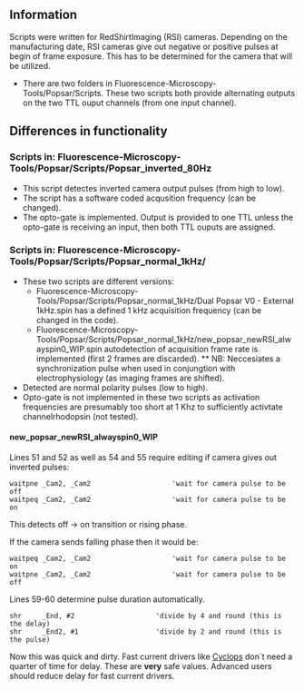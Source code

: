 ## Information

Scripts were written for RedShirtImaging (RSI) cameras. Depending on the manufacturing date, RSI cameras give out negative or positive pulses at begin of frame exposure. This has to be determined for the camera that will be utilized. 

* There are two folders in Fluorescence-Microscopy-Tools/Popsar/Scripts. These two scripts both provide alternating outputs on the two TTL ouput channels (from one input channel).

## Differences in functionality

### Scripts in: Fluorescence-Microscopy-Tools/Popsar/Scripts/Popsar_inverted_80Hz
* This script detectes inverted camera output pulses (from high to low).
* The script has a software coded acqusition frequency (can be changed).
* The opto-gate is implemented. Output is provided to one TTL unless the opto-gate is receiving an input, then both TTL ouputs are assigned.


### Scripts in: Fluorescence-Microscopy-Tools/Popsar/Scripts/Popsar_normal_1kHz/ 
* These two scripts are different versions:
  * Fluorescence-Microscopy-Tools/Popsar/Scripts/Popsar_normal_1kHz/Dual Popsar V0 - External 1kHz.spin has a defined 1 kHz acquisition frequency (can be changed in the code).
  * Fluorescence-Microscopy-Tools/Popsar/Scripts/Popsar_normal_1kHz/new_popsar_newRSI_alwayspin0_WIP.spin autodetection of acquisition frame rate is implemented (first 2 frames are discarded).
** NB: Neccesiates a synchronization pulse when used in conjungtion with electrophysiology (as imaging frames are shifted).
* Detected are normal polarity pulses (low to high).
* Opto-gate is not implemented in these two scripts as activation frequencies are presumably too short at 1 Khz to sufficiently activtate channelrhodopsin (not tested).


#### new_popsar_newRSI_alwayspin0_WIP

Lines 51 and 52 as well as 54 and 55 require editing if camera gives out inverted pulses:
```
waitpne _Cam2, _Cam2                    'wait for camera pulse to be off
waitpeq _Cam2, _Cam2                    'wait for camera pulse to be on 
```
This detects off -> on transition or rising phase.
 
If the camera sends falling phase then it would be:
 ```
waitpeq _Cam2, _Cam2                    'wait for camera pulse to be on 
waitpne _Cam2, _Cam2                    'wait for camera pulse to be off
``` 
 
 
Lines 59-60 determine pulse duration automatically.

 ``` 
shr     _End, #2                    'divide by 4 and round (this is the delay)
shr     _End2, #1                   'divide by 2 and round (this is the pulse)
  ```
Now this was quick and dirty. Fast current drivers like [Cyclops](http://www.open-ephys.org/cyclops/) don´t need a quarter of time for delay.
These are **very** safe values. Advanced users should reduce delay for fast current drivers.


